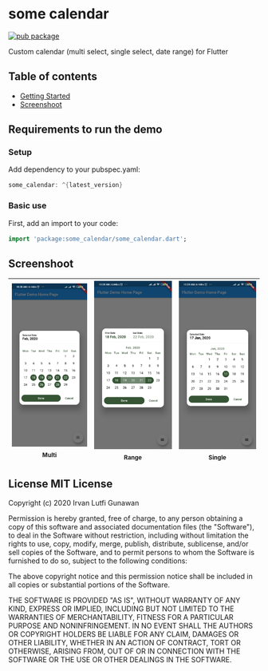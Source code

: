 # some calendar
[![pub package](https://img.shields.io/pub/v/some_calendar.svg)](https://pub.dev/packages/some_calendar#-readme-tab-)

Custom calendar (multi select, single select, date range) for Flutter

## Table of contents

* [Getting Started](#getting-started)
* [Screenshoot](#screenshot)

## <a name="#getting-started"></a>Requirements to run the demo ##

### Setup
Add dependency to your pubspec.yaml:

```dart
some_calendar: ^{latest_version}
```


### Basic use
First, add an import to your code:
```dart
import 'package:some_calendar/some_calendar.dart';
```

## <a name="#screenshot"></a>Screenshoot ##

| <img src="screen/multi.jpg" width="379px;"/><br /><sub><b>Multi</b></sub> | <img src="screen/range.jpg" width="379px;"/><br /><sub><b>Range</b></sub> | <img src="screen/single.jpg" width="379px;"/><br /><sub><b>Single</b></sub> |
| :---: | :---: | :---: |

## License MIT License

Copyright (c) 2020 Irvan Lutfi Gunawan

Permission is hereby granted, free of charge, to any person obtaining a copy
of this software and associated documentation files (the "Software"), to deal
in the Software without restriction, including without limitation the rights
to use, copy, modify, merge, publish, distribute, sublicense, and/or sell
copies of the Software, and to permit persons to whom the Software is
furnished to do so, subject to the following conditions:

The above copyright notice and this permission notice shall be included in all
copies or substantial portions of the Software.

THE SOFTWARE IS PROVIDED "AS IS", WITHOUT WARRANTY OF ANY KIND, EXPRESS OR
IMPLIED, INCLUDING BUT NOT LIMITED TO THE WARRANTIES OF MERCHANTABILITY,
FITNESS FOR A PARTICULAR PURPOSE AND NONINFRINGEMENT. IN NO EVENT SHALL THE
AUTHORS OR COPYRIGHT HOLDERS BE LIABLE FOR ANY CLAIM, DAMAGES OR OTHER
LIABILITY, WHETHER IN AN ACTION OF CONTRACT, TORT OR OTHERWISE, ARISING FROM,
OUT OF OR IN CONNECTION WITH THE SOFTWARE OR THE USE OR OTHER DEALINGS IN THE
SOFTWARE.